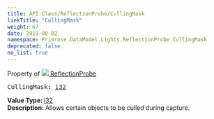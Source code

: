 ```yaml
---
title: API:Class/ReflectionProbe/CullingMask
linkTitle: "CullingMask"
weight: 67
date: 2019-08-02
namespace: Primrose.DataModel.Lights.ReflectionProbe.CullingMask
deprecated: false
no_list: true
---
```

Property of <a href="/docs/api-reference/Class/ReflectionProbe"><img src="/icons/silk/probe.png"/>&nbsp;ReflectionProbe</a>
<pre class="method-declaration">
CullingMask: <a class="type" href="/docs/api-reference/System/Primitives#int32">i32</a></pre>
<b>Value Type: </b>
<a class="type" href="/docs/api-reference/System/Primitives#int32">i32</a>
<br/>
<b>Description: </b>
Allows certain objects to be culled during capture.

